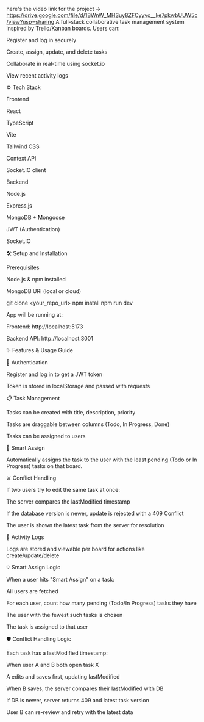 here's the video link for the project ->
https://drive.google.com/file/d/1BWnW_MHSuy8ZFCyyvo__ke7pkwbUUW5c/view?usp=sharing
A full-stack collaborative task management system inspired by Trello/Kanban boards. Users can:

Register and log in securely

Create, assign, update, and delete tasks

Collaborate in real-time using socket.io

View recent activity logs

⚙️ Tech Stack

Frontend

React

TypeScript

Vite

Tailwind CSS

Context API

Socket.IO client

Backend

Node.js

Express.js

MongoDB + Mongoose

JWT (Authentication)

Socket.IO

🛠️ Setup and Installation

Prerequisites

Node.js & npm installed

MongoDB URI (local or cloud)

git clone <your_repo_url>
npm install
npm run dev

App will be running at:

Frontend: http://localhost:5173

Backend API: http://localhost:3001

✨ Features & Usage Guide

🔐 Authentication

Register and log in to get a JWT token

Token is stored in localStorage and passed with requests

📋 Task Management

Tasks can be created with title, description, priority

Tasks are draggable between columns (Todo, In Progress, Done)

Tasks can be assigned to users

🧠 Smart Assign

Automatically assigns the task to the user with the least pending (Todo or In Progress) tasks on that board.

⚔️ Conflict Handling

If two users try to edit the same task at once:

The server compares the lastModified timestamp

If the database version is newer, update is rejected with a 409 Conflict

The user is shown the latest task from the server for resolution

🧾 Activity Logs

Logs are stored and viewable per board for actions like create/update/delete

💡 Smart Assign Logic

When a user hits "Smart Assign" on a task:

All users are fetched

For each user, count how many pending (Todo/In Progress) tasks they have

The user with the fewest such tasks is chosen

The task is assigned to that user

🛡️ Conflict Handling Logic

Each task has a lastModified timestamp:

When user A and B both open task X

A edits and saves first, updating lastModified

When B saves, the server compares their lastModified with DB

If DB is newer, server returns 409 and latest task version

User B can re-review and retry with the latest data
